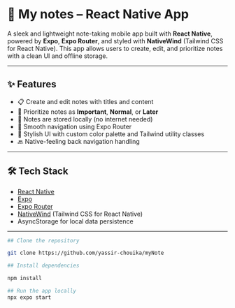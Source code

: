 # 📝 My notes – React Native App

A sleek and lightweight note-taking mobile app built with **React Native**, powered by **Expo**, **Expo Router**, and styled with **NativeWind** (Tailwind CSS for React Native). This app allows users to create, edit, and prioritize notes with a clean UI and offline storage.

---

## ✨ Features

- 📋 Create and edit notes with titles and content
- 🚦 Prioritize notes as **Important**, **Normal**, or **Later**
- 💾 Notes are stored locally (no internet needed)
- 🧭 Smooth navigation using Expo Router
- 🎨 Stylish UI with custom color palette and Tailwind utility classes
- 🔙 Native-feeling back navigation handling

---

## 🛠️ Tech Stack

- [React Native](https://reactnative.dev/)
- [Expo](https://expo.dev/)
- [Expo Router](https://expo.dev/router)
- [NativeWind](https://www.nativewind.dev/) (Tailwind CSS for React Native)
- AsyncStorage for local data persistence

---
```bash
## Clone the repository

git clone https://github.com/yassir-chouika/myNote

## Install dependencies

npm install

## Run the app locally
npx expo start